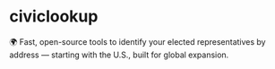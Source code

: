 # civiclookup
🌍 Fast, open-source tools to identify your elected representatives by address — starting with the U.S., built for global expansion.
